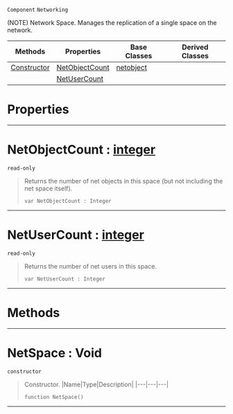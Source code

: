  `Component` `Networking`



(NOTE) Network Space. Manages the replication of a single space on the network.

|Methods|Properties|Base Classes|Derived Classes|
|---|---|---|---|
|[ Constructor](https://plasmaengine.github.io/PlasmaDocs/Plasma1/C++/code_reference/class_reference/netspace.md#netspace-void)|[ NetObjectCount](https://plasmaengine.github.io/PlasmaDocs/Plasma1/C++/code_reference/class_reference/netspace.md#netobjectcount-plasma-engi)|[netobject](https://plasmaengine.github.io/PlasmaDocs/Plasma1/C++/code_reference/class_reference/netobject.md)| |
| |[ NetUserCount](https://plasmaengine.github.io/PlasmaDocs/Plasma1/C++/code_reference/class_reference/netspace.md#netusercount-plasma-engine)| | |


 #  Properties


---  
 #  NetObjectCount : [integer](https://plasmaengine.github.io/PlasmaDocs/Plasma1/C++/code_reference/lightning_base_types/integer.md)

 `read-only`

> Returns the number of net objects in this space (but not including the net space itself).
> ``` lang=cpp, name=Lightning
> var NetObjectCount : Integer


---  
 #  NetUserCount : [integer](https://plasmaengine.github.io/PlasmaDocs/Plasma1/C++/code_reference/lightning_base_types/integer.md)

 `read-only`

> Returns the number of net users in this space.
> ``` lang=cpp, name=Lightning
> var NetUserCount : Integer


---  
 #  Methods


---  
 #  NetSpace : Void

 `constructor`

> Constructor.
> |Name|Type|Description|
> |---|---|---|
> ``` lang=cpp, name=Lightning
> function NetSpace()
> ``` 


---  
 

 